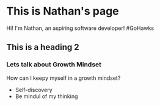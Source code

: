 # This is Nathan's page
Hi! I'm Nathan, an aspiring software developer! #GoHawks



## This is a heading 2
### Lets talk about Growth Mindset

How can I keepy myself in a growth mindset?

- Self-discovery
- Be mindul of my thinking


